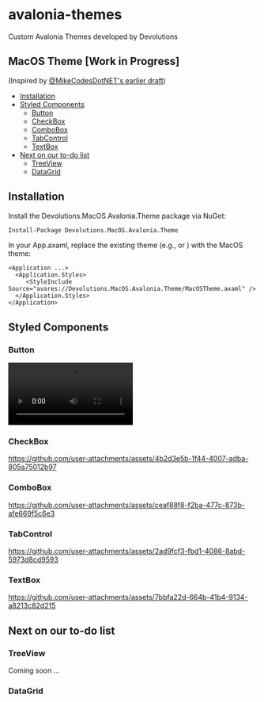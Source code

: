# avalonia-themes
Custom Avalonia Themes developed by Devolutions

## MacOS Theme [Work in Progress]
(Inspired by [@MikeCodesDotNET's earlier draft](https://github.com/AvaloniaUI/Avalonia/issues/14880#issuecomment-1985425341))

- [Installation](#installation)
- [Styled Components](#styled-components)
  - [Button](#button)
  - [CheckBox](#checkbox)
  - [ComboBox](#combobox)
  - [TabControl](#tabcontrol)
  - [TextBox](#textbox)
- [Next on our to-do list](#next-on-our-to-do-list)
  - [TreeView](#treeview)
  - [DataGrid](#datagrid)

## Installation
Install the Devolutions.MacOS.Avalonia.Theme package via NuGet:
``` bash
Install-Package Devolutions.MacOS.Avalonia.Theme
```
In your App.axaml, replace the existing theme (e.g., <FluentTheme /> or <SimpleTheme />) with the MacOS theme:
``` xaml
<Application ...>
  <Application.Styles>
     <StyleInclude Source="avares://Devolutions.MacOS.Avalonia.Theme/MacOSTheme.axaml" />
  </Application.Styles>
</Application>
```

## Styled Components

### Button
<video width="50%" controls source src="https://github.com/user-attachments/assets/4dddd7a3-ac49-49f7-aba1-88f0e0df0240" type="video/mp4"> Your browser does not support the video tag. </video>

### CheckBox
https://github.com/user-attachments/assets/4b2d3e5b-1f44-4007-adba-805a75012b97

### ComboBox
https://github.com/user-attachments/assets/ceaf88f8-f2ba-477c-873b-afe669f5c6e3

### TabControl
https://github.com/user-attachments/assets/2ad9fcf3-fbd1-4086-8abd-5973d8cd9593

### TextBox
https://github.com/user-attachments/assets/7bbfa22d-664b-41b4-9134-a8213c82d215


## Next on our to-do list

### TreeView
Coming soon ...

### DataGrid
